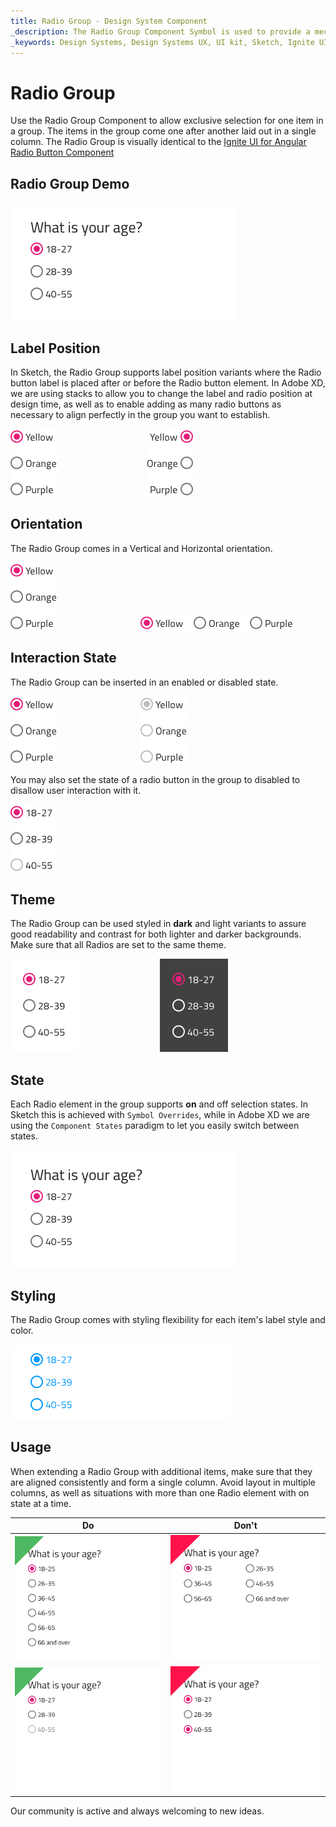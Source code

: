 ```yaml
---
title: Radio Group - Design System Component
_description: The Radio Group Component Symbol is used to provide a mechanism for exclusive selection from a set of available options. 
_keywords: Design Systems, Design Systems UX, UI kit, Sketch, Ignite UI for Angular, Sketch to Angular, Sketch to Angular, Angular, Angular Design System, Export code from Sketch, Design Kits for Angular, Sketch HTML, Sketch to HTML, Sketch UI kits
---
```


# Radio Group

Use the Radio Group Component to allow exclusive selection for one item in a group. The items in the group come one after another laid out in a single column. The Radio Group is visually identical to the [Ignite UI for Angular Radio Button Component](https://www.infragistics.com/products/ignite-ui-angular/angular/components/radio_button.html)

## Radio Group Demo

<img class="responsive-img" src="../images/radiogroup_demo.png" srcset="../images/radiogroup_demo@2x.png 2x" />

## Label Position

In Sketch, the Radio Group supports label position variants where the Radio button label is placed after or before the Radio button element. 
In Adobe XD, we are using stacks to allow you to change the label and radio position at design time, as well as to enable adding as many radio buttons as necessary to align perfectly in the group you want to establish.

<img class="responsive-img" src="../images/radiogroup_enabled_state.png" srcset="../images/radiogroup_enabled_state@2x.png 2x" />          
<img class="responsive-img" src="../images/radiogroup_labels_before.png" srcset="../images/radiogroup_labels_before@2x.png 2x" />

## Orientation

The Radio Group comes in a Vertical and Horizontal orientation.

<img class="responsive-img" src="../images/radiogroup_enabled_state.png" srcset="../images/radiogroup_enabled_state@2x.png 2x" />          
<img class="responsive-img" src="../images/radiogroup_horizontal.png" srcset="../images/radiogroup_horizontal@2x.png 2x" />

## Interaction State

The Radio Group can be inserted in an enabled or disabled state.

<img class="responsive-img" src="../images/radiogroup_enabled_state.png" srcset="../images/radiogroup_enabled_state@2x.png 2x" />          
<img class="responsive-img" src="../images/radiogroup_disabled_state.png" srcset="../images/radiogroup_disabled_state@2x.png 2x" /> 

You may also set the state of a radio button in the group to disabled to disallow user interaction with it.

<img class="responsive-img" src="../images/radiogroup_states.png" srcset="../images/radiogroup_states@2x.png 2x" />

## Theme

The Radio Group can be used styled in **dark** and light variants to assure good readability and contrast for both lighter and darker backgrounds. Make sure that all Radios are set to the same theme.

<img class="responsive-img" src="../images/radiogroup_dark.png" srcset="../images/radiogroup_dark@2x.png 2x" />         
<img class="responsive-img" src="../images/radiogroup_light.png" srcset="../images/radiogroup_light@2x.png 2x" />

## State

Each Radio element in the group supports **on** and off selection states. In Sketch this is achieved with `Symbol Overrides`, while in Adobe XD we are using the `Component States` paradigm to let you easily switch between states. 

<img class="responsive-img" src="../images/radiogroup_demo.png" srcset="../images/radiogroup_demo@2x.png 2x" />

## Styling

The Radio Group comes with styling flexibility for each item's label style and color.

<img class="responsive-img" src="../images/radiogroup_styling.png" srcset="../images/radiogroup_styling@2x.png 2x" />

## Usage

When extending a Radio Group with additional items, make sure that they are aligned consistently and form a single column. Avoid layout in multiple columns, as well as situations with more than one Radio element with on state at a time.

| Do                                                                                     | Don't                                                                                      |
| -------------------------------------------------------------------------------------- | ------------------------------------------------------------------------------------------ |
| <img class="responsive-img" src="../images/radiogroup_do1.png" srcset="../images/radiogroup_do1@2x.png 2x" /> | <img class="responsive-img" src="../images/radiogroup_dont1.png" srcset="../images/radiogroup_dont1@2x.png 2x" /> |
| <img class="responsive-img" src="../images/radiogroup_do2.png" srcset="../images/radiogroup_do2@2x.png 2x" /> | <img class="responsive-img" src="../images/radiogroup_dont2.png" srcset="../images/radiogroup_dont2@2x.png 2x" /> |

Our community is active and always welcoming to new ideas.
